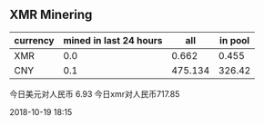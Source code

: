 ## XMR Minering

|currency|mined in last 24 hours|all|in pool|
|---|---|---|---|
|XMR|0.0|0.662|0.455|
|CNY|0.1|475.134|326.42|

今日美元对人民币 6.93	今日xmr对人民币717.85


2018-10-19 18:15